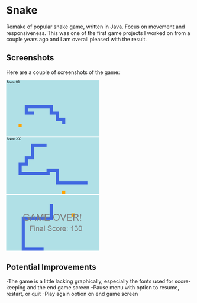 # Snake
Remake of popular snake game, written in Java. Focus on movement and responsiveness. This was one of the first game projects I worked on from a couple years ago and I am overall pleased with the result.

## Screenshots
Here are a couple of screenshots of the game:

<img src=img/inprogress1.png width=50%>
<img src=img/inprogress2.png width=50%>

<img src=img/gameover.png width=50%>

## Potential Improvements
-The game is a little lacking graphically, especially the fonts used for score-keeping and the end game screen
-Pause menu with option to resume, restart, or quit
-Play again option on end game screen
